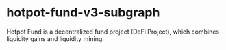 # hotpot-fund-v3-subgraph
Hotpot Fund is a decentralized fund project (DeFi Project), which combines liquidity gains and liquidity mining.
